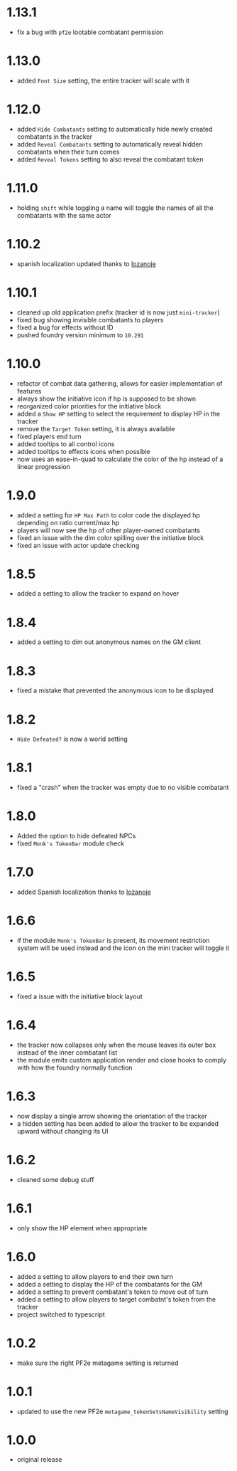 # 1.13.1

-   fix a bug with `pf2e` lootable combatant permission

# 1.13.0

-   added `Font Size` setting, the entire tracker will scale with it

# 1.12.0

-   added `Hide Combatants` setting to automatically hide newly created combatants in the tracker
-   added `Reveal Combatants` setting to automatically reveal hidden combatants when their turn comes
-   added `Reveal Tokens` setting to also reveal the combatant token

# 1.11.0

-   holding `shift` while toggling a name will toggle the names of all the combatants with the same actor

# 1.10.2

-   spanish localization updated thanks to [lozanoje](https://github.com/lozanoje)

# 1.10.1

-   cleaned up old application prefix (tracker id is now just `mini-tracker`)
-   fixed bug showing invisible combatants to players
-   fixed a bug for effects without ID
-   pushed foundry version minimum to `10.291`

# 1.10.0

-   refactor of combat data gathering, allows for easier implementation of features
-   always show the initiative icon if hp is supposed to be shown
-   reorganized color priorities for the initiative block
-   added a `Show HP` setting to select the requirement to display HP in the tracker
-   remove the `Target Token` setting, it is always available
-   fixed players end turn
-   added tooltips to all control icons
-   added tooltips to effects icons when possible
-   now uses an ease-in-quad to calculate the color of the hp instead of a linear progression

# 1.9.0

-   added a setting for `HP Max Path` to color code the displayed hp depending on ratio current/max hp
-   players will now see the hp of other player-owned combatants
-   fixed an issue with the dim color spilling over the initiative block
-   fixed an issue with actor update checking

# 1.8.5

-   added a setting to allow the tracker to expand on hover

# 1.8.4

-   added a setting to dim out anonymous names on the GM client

# 1.8.3

-   fixed a mistake that prevented the anonymous icon to be displayed

# 1.8.2

-   `Hide Defeated?` is now a world setting

# 1.8.1

-   fixed a "crash" when the tracker was empty due to no visible combatant

# 1.8.0

-   Added the option to hide defeated NPCs
-   fixed `Monk's TokenBar` module check

# 1.7.0

-   added Spanish localization thanks to [lozanoje](https://github.com/lozanoje)

# 1.6.6

-   if the module `Monk's TokenBar` is present, its movement restriction system will be used instead and the icon on the mini tracker will toggle it

# 1.6.5

-   fixed a issue with the initiative block layout

# 1.6.4

-   the tracker now collapses only when the mouse leaves its outer box instead of the inner combatant list
-   the module emits custom application render and close hooks to comply with how the foundry normally function

# 1.6.3

-   now display a single arrow showing the orientation of the tracker
-   a hidden setting has been added to allow the tracker to be expanded upward without changing its UI

# 1.6.2

-   cleaned some debug stuff

# 1.6.1

-   only show the HP element when appropriate

# 1.6.0

-   added a setting to allow players to end their own turn
-   added a setting to display the HP of the combatants for the GM
-   added a setting to prevent combatant's token to move out of turn
-   added a setting to allow players to target combatnt's token from the tracker
-   project switched to typescript

# 1.0.2

-   make sure the right PF2e metagame setting is returned

# 1.0.1

-   updated to use the new PF2e `metagame_tokenSetsNameVisibility` setting

# 1.0.0

-   original release
